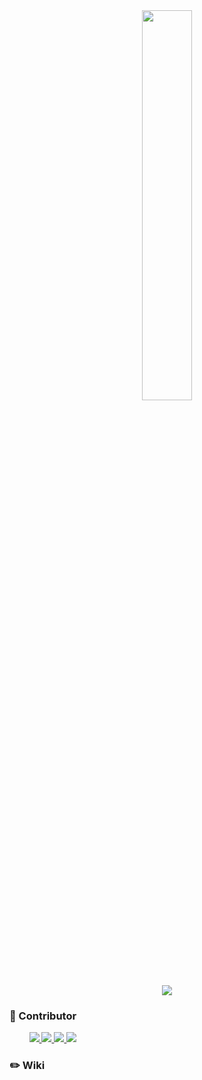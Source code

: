 <div align="center">
 <img width="40%" src="https://user-images.githubusercontent.com/101857307/203916153-97964ab9-10cc-4cb8-b864-053078c188fe.png"/>
</div>



<div align="center">
  <img src="https://img.shields.io/badge/ Python v3.10.0-3776AB?style=flat&logo=Python&logoColor=ffffff">
<!--   <img src="https://img.shields.io/badge/ Tensorflow v2.5.0-FF6F00?style=flat&logo=tensorflow&logoColor=ffffff"> -->
</div>

### 🐨 Contributor

<div>
&nbsp;&nbsp;&nbsp;&nbsp;&nbsp;&nbsp;&nbsp;
 <a href="https://github.com/chaeha617" align="center">
       <img src=https://img.shields.io/badge/chaeha617-e67c7c?style=flat-square/>
 </a>
 <a href="https://github.com/kimju-hee" align="center">
   <img src=https://img.shields.io/badge/badge-kimju--hee-pink?style=flat-square/>
 </a>
 <a href="https://https://github.com/Egs0619" align="center">
   <img src=https://img.shields.io/badge/Egs0619-e67c7c?style=flat-square/>
 </a>
 <a href="https://github.com/go-ring" align="center">
       <img src=https://img.shields.io/badge/LeeGaEun-7dd600?style=flat-square/>
 </a>
  
</div>

### ✏️ Wiki
